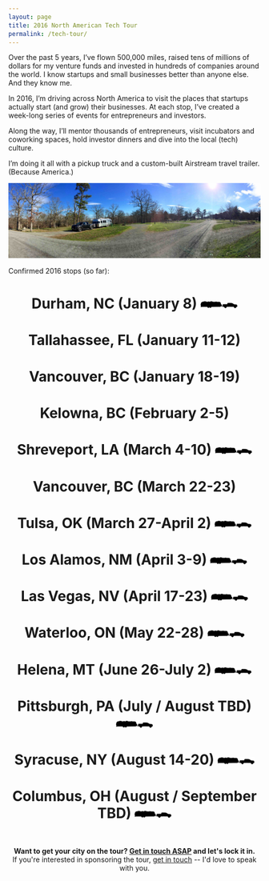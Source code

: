 ```yaml
---
layout: page
title: 2016 North American Tech Tour
permalink: /tech-tour/
---
```


<p>Over the past 5 years, I’ve flown 500,000 miles, raised tens of millions of dollars for my venture funds and invested in hundreds of companies around the world. I know startups and small businesses better than anyone else. And they know me.</p>

<p>In 2016, I’m driving across North America to visit the places that startups actually start (and grow) their businesses. At each stop, I’ve created a week-long series of events for entrepreneurs and investors.</p>

<p>Along the way, I’ll mentor thousands of entrepreneurs, visit incubators and coworking spaces, hold investor dinners and dive into the local (tech) culture.</p>

<p>I’m doing it all with a pickup truck and a custom-built Airstream travel trailer. (Because America.)</p>

<img src="/assets/2016/01/IMG_1220_small.jpg">
<br>

<p >Confirmed 2016 stops (so far):</p>

<h1 align="center"><strong>Durham, NC</strong> (January 8) <img src="/assets/2016/01/rjtt_logo_small.png"></h1>

<h1 align="center"><strong>Tallahassee, FL</strong> (January 11-12)</h1>

<h1 align="center"><strong>Vancouver, BC</strong> (January 18-19)</h1>

<h1 align="center"><strong>Kelowna, BC</strong> (February 2-5)</h1>

<h1 align="center"><strong>Shreveport, LA</strong> (March 4-10) <img src="/assets/2016/01/rjtt_logo_small.png"></h1>

<h1 align="center"><strong>Vancouver, BC</strong> (March 22-23)</h1>

<h1 align="center"><strong>Tulsa, OK</strong> (March 27-April 2) <img src="/assets/2016/01/rjtt_logo_small.png"></h1>

<h1 align="center"><strong>Los Alamos, NM</strong> (April 3-9) <img src="/assets/2016/01/rjtt_logo_small.png"></h1>

<h1 align="center"><strong>Las Vegas, NV</strong> (April 17-23) <img src="/assets/2016/01/rjtt_logo_small.png"></h1>

<h1 align="center"><strong>Waterloo, ON</strong> (May 22-28) <img src="/assets/2016/01/rjtt_logo_small.png"></h1>

<h1 align="center"><strong>Helena, MT</strong> (June 26-July 2) <img src="/assets/2016/01/rjtt_logo_small.png"></h1>

<h1 align="center"><strong>Pittsburgh, PA</strong> (July / August TBD) <img src="/assets/2016/01/rjtt_logo_small.png"></h1>

<h1 align="center"><strong>Syracuse, NY</strong> (August 14-20) <img src="/assets/2016/01/rjtt_logo_small.png"></h1>

<h1 align="center"><strong>Columbus, OH</strong> (August / September TBD) <img src="/assets/2016/01/rjtt_logo_small.png"></h1>

<br>
<p align="center"><strong>Want to get your city on the tour? <a href="https://docs.google.com/a/resultsjunkies.com/forms/d/1EJSeTDTLN_SmPEQ1olljl6Oi-OrMoFgvQTVtgopbaiA/viewform">Get in touch ASAP</a> and let's lock it in.</strong><br> If you're interested in sponsoring the tour, <a href="mailto:paul@resultsjunkies.com">get in touch</a> -- I'd love to speak with you.</p>


